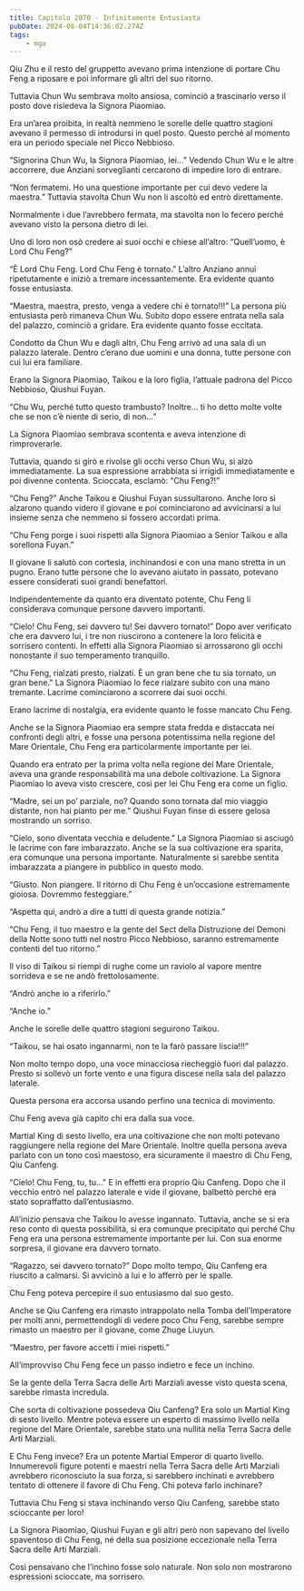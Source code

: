 ```yaml
---
title: Capitolo 2070 - Infinitamente Entusiasta
pubDate: 2024-08-04T14:36:02.274Z
tags:
    - mga
---
```



Qiu Zhu e il resto del gruppetto avevano prima intenzione di portare Chu Feng a riposare e poi informare gli altri del suo ritorno.

Tuttavia Chun Wu sembrava molto ansiosa, cominciò a trascinarlo verso il posto dove risiedeva la Signora Piaomiao.

Era un’area proibita, in realtà nemmeno le sorelle delle quattro stagioni avevano il permesso di introdursi in quel posto. Questo perché al momento era un periodo speciale nel Picco Nebbioso.

“Signorina Chun Wu, la Signora Piaomiao, lei…” Vedendo Chun Wu e le altre accorrere, due Anziani sorveglianti cercarono di impedire loro di entrare.

“Non fermatemi. Ho una questione importante per cui devo vedere la maestra.” Tuttavia stavolta Chun Wu non li ascoltò ed entrò direttamente.

Normalmente i due l’avrebbero fermata, ma stavolta non lo fecero perché avevano visto la persona dietro di lei.

Uno di loro non osò credere ai suoi occhi e chiese all’altro: “Quell’uomo, è Lord Chu Feng?”

“È Lord Chu Feng. Lord Chu Feng è tornato.” L’altro Anziano annuì ripetutamente e iniziò a tremare incessantemente. Era evidente quanto fosse entusiasta.

“Maestra, maestra, presto, venga a vedere chi è tornato!!!” La persona più entusiasta però rimaneva Chun Wu. Subito dopo essere entrata nella sala del palazzo, cominciò a gridare. Era evidente quanto fosse eccitata.

Condotto da Chun Wu e dagli altri, Chu Feng arrivò ad una sala di un palazzo laterale. Dentro c’erano due uomini e una donna, tutte persone con cui lui era familiare.

Erano la Signora Piaomiao, Taikou e la loro figlia, l’attuale padrona del Picco Nebbioso, Qiushui Fuyan.

“Chu Wu, perché tutto questo trambusto? Inoltre… ti ho detto molte volte che se non c’è niente di serio, di non…”

La Signora Piaomiao sembrava scontenta e aveva intenzione di rimproverarle.

Tuttavia, quando si girò e rivolse gli occhi verso Chun Wu, si alzò immediatamente. La sua espressione arrabbiata si irrigidì immediatamente e poi divenne contenta. Scioccata, esclamò: “Chu Feng?!”

“Chu Feng?” Anche Taikou e Qiushui Fuyan sussultarono. Anche loro si alzarono quando videro il giovane e poi cominciarono ad avvicinarsi a lui insieme senza che nemmeno si fossero accordati prima.

“Chu Feng porge i suoi rispetti alla Signora Piaomiao a Senior Taikou e alla sorellona Fuyan.”

Il giovane li salutò con cortesia, inchinandosi e con una mano stretta in un pugno. Erano tutte persone che lo avevano aiutato in passato, potevano essere considerati suoi grandi benefattori.

Indipendentemente da quanto era diventato potente, Chu Feng li considerava comunque persone davvero importanti.

“Cielo! Chu Feng, sei davvero tu! Sei davvero tornato!” Dopo aver verificato che era davvero lui, i tre non riuscirono a contenere la loro felicità e sorrisero contenti. In effetti alla Signora Piaomiao si arrossarono gli occhi nonostante il suo temperamento tranquillo.

“Chu Feng, rialzati presto, rialzati. È un gran bene che tu sia tornato, un gran bene.” La Signora Piaomiao lo fece rialzare subito con una mano tremante. Lacrime cominciarono a scorrere dai suoi occhi.

Erano lacrime di nostalgia, era evidente quanto le fosse mancato Chu Feng.

Anche se la Signora Piaomiao era sempre stata fredda e distaccata nei confronti degli altri, e fosse una persona potentissima nella regione del Mare Orientale, Chu Feng era particolarmente importante per lei.

Quando era entrato per la prima volta nella regione del Mare Orientale, aveva una grande responsabilità ma una debole coltivazione. La Signora Piaomiao lo aveva visto crescere, così per lei Chu Feng era come un figlio.

“Madre, sei un po’ parziale, no? Quando sono tornata dal mio viaggio distante, non hai pianto per me.” Qiushui Fuyan finse di essere gelosa mostrando un sorriso.

“Cielo, sono diventata vecchia e deludente.” La Signora Piaomiao si asciugò le lacrime con fare imbarazzato. Anche se la sua coltivazione era sparita, era comunque una persona importante. Naturalmente si sarebbe sentita imbarazzata a piangere in pubblico in questo modo.

“Giusto. Non piangere. Il ritorno di Chu Feng è un’occasione estremamente gioiosa. Dovremmo festeggiare.”

“Aspetta qui, andrò a dire a tutti di questa grande notizia.”

“Chu Feng, il tuo maestro e la gente del Sect della Distruzione dei Demoni della Notte sono tutti nel nostro Picco Nebbioso, saranno estremamente contenti del tuo ritorno.”

Il viso di Taikou si riempì di rughe come un raviolo al vapore mentre sorrideva e se ne andò frettolosamente.

“Andrò anche io a riferirlo.”

“Anche io.”

Anche le sorelle delle quattro stagioni seguirono Taikou.

“Taikou, se hai osato ingannarmi, non te la farò passare liscia!!!”

Non molto tempo dopo, una voce minacciosa riecheggiò fuori dal palazzo. Presto si sollevò un forte vento e una figura discese nella sala del palazzo laterale.

Questa persona era accorsa usando perfino una tecnica di movimento.

Chu Feng aveva già capito chi era dalla sua voce.

Martial King di sesto livello, era una coltivazione che non molti potevano raggiungere nella regione del Mare Orientale. Inoltre quella persona aveva parlato con un tono così maestoso, era sicuramente il maestro di Chu Feng, Qiu Canfeng.

“Cielo! Chu Feng, tu, tu…” E in effetti era proprio Qiu Canfeng. Dopo che il vecchio entrò nel palazzo laterale e vide il giovane, balbettò perché era stato sopraffatto dall’entusiasmo.

All’inizio pensava che Taikou lo avesse ingannato. Tuttavia, anche se si era reso conto di questa possibilità, si era comunque precipitato qui perché Chu Feng era una persona estremamente importante per lui. Con sua enorme sorpresa, il giovane era davvero tornato.

“Ragazzo, sei davvero tornato?” Dopo molto tempo, Qiu Canfeng era riuscito a calmarsi. Si avvicinò a lui e lo afferrò per le spalle.

Chu Feng poteva percepire il suo entusiasmo dal suo gesto.

Anche se Qiu Canfeng era rimasto intrappolato nella Tomba dell’Imperatore per molti anni, permettendogli di vedere poco Chu Feng, sarebbe sempre rimasto un maestro per il giovane, come Zhuge Liuyun.

“Maestro, per favore accetti i miei rispetti.”

All’improvviso Chu Feng fece un passo indietro e fece un inchino.

Se la gente della Terra Sacra delle Arti Marziali avesse visto questa scena, sarebbe rimasta incredula.

Che sorta di coltivazione possedeva Qiu Canfeng? Era solo un Martial King di sesto livello. Mentre poteva essere un esperto di massimo livello nella regione del Mare Orientale, sarebbe stato una nullità nella Terra Sacra delle Arti Marziali.

E Chu Feng invece? Era un potente Martial Emperor di quarto livello. Innumerevoli figure potenti e maestri nella Terra Sacra delle Arti Marziali avrebbero riconosciuto la sua forza, si sarebbero inchinati e avrebbero tentato di ottenere il favore di Chu Feng. Chi poteva farlo inchinare?

Tuttavia Chu Feng si stava inchinando verso Qiu Canfeng, sarebbe stato scioccante per loro!

La Signora Piaomiao, Qiushui Fuyan e gli altri però non sapevano del livello spaventoso di Chu Feng, né della sua posizione eccezionale nella Terra Sacra delle Arti Marziali.

Così pensavano che l’inchino fosse solo naturale. Non solo non mostrarono espressioni scioccate, ma sorrisero.


